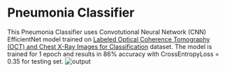 # Pneumonia Classifier
This Pneumonia Classifier uses Convotutional Neural Network (CNN) EfficientNet model trained on [Labeled Optical Coherence Tomography (OCT) and Chest X-Ray Images for Classification](https://data.mendeley.com/datasets/rscbjbr9sj/2) dataset.
The model is trained for 1 epoch and results in 86% accuracy with CrossEntropyLoss = 0.35 for testing set.
![output](https://github.com/rojpa/pneumonia-classifier/assets/133551584/00132010-9d38-4dba-a772-0b00a4dbd3e0)
